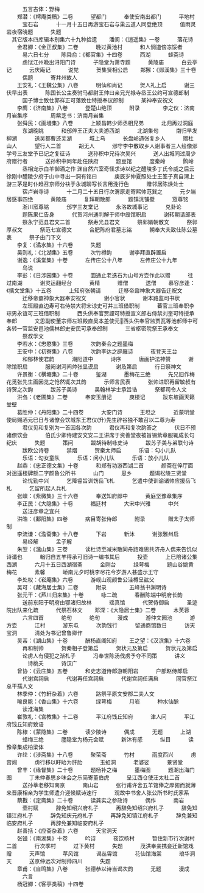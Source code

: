 <!-- { "loadSidebar": true } -->
　　　五言古体：野梅  
　　郑潜：《樗庵类稿》二卷 
　　　望都门 
　　　奉使安南出都门 
　　　平地村 
　　　宝石岩 
　　　十一月十五日再游宝石岩与巢云道人同登绝顶 
　　　值雨灵岩夜宿晓题 
　　　失题  
　其它版本四库辑本别集六十九种拾遗 
　　潘阆：《逍遥集》一卷
　　　落花诗  
　　金君卿：《金正叔集》二卷
　　　晚过黄池村 
　　　和人悯道傍冻馁者 
　　　易六日七分 
　　陈舜俞：《都官集》十四卷
　　　西湖 
　　　蛙斋诗 
　　　虑狱江州晚出浔阳门诗 
　　　子隐堂为萧寺题 
　　　黄陵庙 
　　　白云亭记 
　　　云庆庵记 
　　　说党 
　　　贺集贤相公启 
　　郑獬：《郧溪集》三十卷
　　　偶题 
　　　寄并州故人  
　　王安礼：《王魏公集》八卷
　　　明仙和尚记 
　　　贺人礼上启 
　　　谢三伏早出表 
　　　陈国长公主奏驸马都尉王帅曰亲兄光禄寺丞王公约可宣德郎制 
　　　国子博士致仕郭祥正可落致仕特授奉议郎制 
　　　某神奉安祝文  
　　李廌：《济南集》八卷
　　　登楚山绝顶 
　　　附录
　　　　李之仪：济南月岩集序 
　　　　周紫芝书：济南月岩集   
　　张舜民：《画墁集》八卷
　　　上颍昌韩少师丞相兄弟 
　　　北归再过洞庭 
　　　东湖晚眺 
　　　和邠倅王正夫大夫游西湖 
　　　北湖集句 
　　　南归早发柳湖 
　　　送吴都曹还芜湖 
　　　城上乌 
　　　长盘岭遇张复乡人 
　　　赠杜山人 
　　　望行人二首 
　　　胡无人 
　　　邠守李中散取乡人谢事者三人绘像邠学号三友堂予已记之复征诗 
　　　送孙积中兄待次吴兴 
　　　送人出城同过周少府赠行者 
　　　送孙积中同年赴任陕府 
　　　题豆馆 
　　　度秦岭 
　　　鹘岭 
　　　丞相宠示白羊御酒之作 
渊自然六室奇怪求诗以纪之醴陵多丁氏令威之后云　　　徐刚中醴陵少府于山中寻出一洞有铭曰 
　　　庚辰岁仲夏照处士王筌子真自渭上游三茅是时仆趋召京师分袂于永城聊写长言用浼行色 
　　　赠邻居陈焕处士 
　　　宿卢岩寺诗 
　　　十二月二十五日行次渭原走寄熙帅范巽之 
　　　元夕端居感事四绝 
　　　黄陵庙 
　　　复拜朝散郎 
　　　题镇洮铺壁 
　　　窊尊铭 
　　　浙川窊尊铭 
　　　邠学三友堂记 
　　　永洛故城事记 
　　　兑卦论 
　　　题陈果仁告身 
　　　代贺河州通判解于师中绶馆职启 
　　　谢转朝请郎表 
　　　祭永宁范县君文二首 
　　　祭寿光县君文 
　　　祭郭婿朝散文 
　　　祭郭厚叔文 
　　　祭范七宣德文 
　　　合肥陈府君墓志铭 
　　　朝奉大夫致仕陈公墓表 
　　　祭子由门下文  
　　李复：《潏水集》十六卷
　　　失题  
　　吴则礼：《北湖集》五卷
　　　次竹樽韵 
　　　谢李拜直辟置启  
　　谢逸：《溪堂集》十卷
　　　左传庄公十八年 
　　　左传庄公十九年 
　　　乌说  
　　李彭：《日涉园集》十卷 
　　　圜通止老迭石为山号方壶作此以赠 
　　　往过南湖 
　　　谢灵运翻经台 
　　　黄精 
　　　赠僧 
　　　送僧 
　　慕容彦逢：《摛文堂集》十五卷
　　　上知府张朝请 
　　　迁移帝鼐神象大器告迁祝文 
　　　迁移帝鼐神象大器奉安祝文 
　　　谢小官状 
　　　谢本路监司书状 
　　　左班殿直边寿可右侍禁大将宋谅史可并三班借职制 
　　　蕃官三班奉职李琮男永谊可三班借职制 
　　　西头供奉官贾諲可特授宣义郎右侍禁刘奎可特授承奉郎 
　　　文思副使董宗师左班殿直吴本差使元西头供奉官监贾瓦等池郝师中可各转一官监安邑池儒林郎史安民可承奉郎制 
　　　三省枢密院祭王承奉文 
　　　祭叔孚文  
　　李若水：《忠愍集》三卷
　　　次韵秦会之题墨梅  
　　王安中：《初寮集》八卷
　　　次韵李达之辟廱诗 
　　　夜登天王台 
　　　和郁林使君韵 
　　　潮阳道中 
　　　诗序 
　　　唐画护法神赞 
　　　谢除馆职启 
　　　服阙谢河间帅张显谟启 
　　　谢及第启 
　　　行日祭神文  
　　许景衡：《横塘集》二十卷
　　　鉴湖 
　　　墨梅花三绝 
　　　先兄旧作梅花觅张先生画因览之怆然辄次其韵 
　　　示师言民表 
　　　张帅进职再留敏叔有诗贺之次韵 
　　　跋苏子美诗 
　　　吴翰林学士承旨诰 
　　　祭都司令人文  
　　洪刍：《老圃集》二卷
　　　奉安玉册记 
　　　庾楼记 
　　　跋东坡画天籁堂壁  
　　葛胜仲：《丹阳集》二十四卷
　　　大安门诗 
　　　王坦之 
　　　近蒙明堂使局赐酒元巳日与诸僚会饮城东王君仪(升)先生辟谷独不敢召以二尊为寿 
　　　君仪见和复别为一首因各次韵 
　　　君仪再和复次韵答之 
　　　伏日不预诸僚饮会 
　　　伯氏少卿侍建安文安二王讲席于资善堂夜被旨锡紫章服辄成长句纪庆 
　　　失题 
　　　策问 
　　　跋胡待制咏史诗 
　　　跋苏子美与弟联句诗 
　　　跋欧公诗卷 
　　　禁烟 
　　　贺秦太师启 
　　　乐语：勾小儿队 
　　　乐语：勾女童队 
　　　乐语：问小儿队 
　　　乐语：放小儿队  
　　赵鼎：《忠正德文集》十卷
　　　和郑有功游西湖二首 
　　　颜斋在倅厅面对逍遥楼牌额二字颜鲁公所书 
　　　山门 
　　　思乡 
　　　题谒松陵三贤堂 
　　　论忧勤中兴 
　　　乞降睿旨训饬岳飞札 
　　　乞遣中使训谕诸帅应援岳飞札 
　　　乞留所起人兵札  
　　张嵲：《紫微集》三十六卷
　　　奉送知府郎中 
　　　黄庭坚豫章集序  
　　李正民：《大隐集》十卷
　　　福廷村 
　　　大宋中兴雅 
　　　中兴 
　　　送汪彦章之宜兴  
　　洪皓：《鄱阳集》四卷
　　　病目寄张侍郎 
　　　附录
　　　　赠太子太师制   
　　李流谦：《澹斋集》十八卷
　　　下岩 
　　　新沐 
　　　谢张雅州启 
　　　易经解 
　　　孟子解  
　　朱翌：《灊山集》三卷
　　　读杜诗至减米散同舟路难思共济舟人偶来告饥似诗谶也 
　　　輶归自五羊得承可旧诗一编书其后 
　　　投壶 
　　　上巳陪诸公集西湖 
　　　六月十五日西湖宿斋 
　　　金刚台 
　　　绿萼梅 
　　　题山谷姚黄梅花 
　　　素馨 
　　　峤南元夕时桃李尽花今岁游人甚盛示王守  
　　李处权：《崧庵集》六卷
　　　游岘山观颜鲁公洼樽呈谹父  
　　吴可：《藏海居士集》二卷
　　　附录
　　　　五峰翁书渊明诗   
　　张元干：《芦川归来集》十卷 
　　　咏二疏 
　　　春酬陈端中明府长韵 
　　　送前东阳于明府由鄂渚归故林 
　　　瑶真馆 
　　　代贺侍御启 
　　　圣迹院出队来化疏 
　　　代祭石林文 
　　邓深：《大隐居士集》二卷
　　　木芙蓉 
　　　六言四首 
　　　绝句 
　　　绝句 
　　　漫成 
　　　游仲文园池 
　　　游方壶 
　　　江村 
　　　游东屯 
　　　次韵饯行 
　　　留通商馆数日 
　　　访天宝洞 
　　　清处为书记曾鲁卿作  
　　吴芾：《湖山集》十卷
　　　酬杨直阁知府 
　　王之望：《汉滨集》十六卷
　　　再和制帅 
　　　贺秦相子登第启 
　　　贺状元及第启 
　　　贺状元及第启 
　　　论虏人有侵犯之渐札子 
　　　冯奉世陈汤伐虏予夺不同策 
　　　讲义
　　　　诗桃夭 
　　　诗汉广  
　　曾协：《云庄集》五卷
　　　和史志道侍郎游朝阳岩 
　　　户部赵侍郎启 
　　　代谢宫祠启 
　　　代谢再任宫祠启 
　　　代谢宫祠任满启 
　　　同官祭江总干孺人文  
　　林季仲：《竹轩杂着》六卷
　　　路祭平原文安郡二夫人文  
　　喻良能：《香山集》十六卷
　　　绿萼梅 
　　　月岩 
　　　种水仙酴 
　　　读淮海集  
　　崔敦礼：《宫教集》十二卷
　　　平江府饯丘知府 
　　　津人问 
　　　平江府饯丘知府致语  
　　陈棣：《蒙隐集》二卷
　　　读少陵诗 
　　　偶成 
　　　无题 
　　　上湖 
　　　蜡梅三绝 
　　　廛隐堂为杨元会赋 
　　　新沐有感 
　　　纵目 
　　　读豫章集成柏梁体  
　　许纶：《涉斋集》十八卷
　　　聚萤斋 
　　　竹村 
　　　雨度西兴 
　　　虏宫阙 
　　　虏行移以盱眙为肝胎 
　　　玉虹洞 
　　　老婆娑 
　　　景贤堂  
　　曾丰：《缘督集》二十卷
　　　题杨补之梅 
　　　墨梅图 
　　　题潮出海门图 
　　　丁未仲春思乡味会之乐简寄董伯虎 
　　　呈江西仓使汪太社二首 
　　　送孙莘老移知南京 
　　　南山岩 
　　　张行甫许舍五羊馆俸之厚俯而就薄来晋康相亲为学生师遣介迎候赋诗速行 
　　　观故中书舍人张公所书时氏家系  
　　蔡戡：《定斋集》二十卷
　　　读龚实之参政诗 
　　　偶作 
　　　南岩 
　　　壶村赋 
　　　辞免知绍兴府札子 
　　　再辞免知绍兴府札子 
　　　辞免知镇江府札子 
　　　辞免知庆元府札子 
　　　再辞免知镇江府札子 
　　　辞免兼知临安府札子 
　　　再辞免兼知临安府札子  
　　赵善括：《应斋杂着》六卷
　　　天宝洞天  
　　张镃：《南湖集》十卷
　　　吟诗 
　　　夜饮杨村 
　　　暂住新市行次谢村二首 
　　　行次季村 
　　　过下黄村 
　　　失题 
　　　茂洪奉亲携妾迁新馆戏赠 
　　　天声馆 
　　　苹风馆 
　　　谒丛霄馆 
　　　花仙馆海棠 
　　　琅华洞天 
　　　送京仲远次对制帅四川 
　　　失题  
　　章甫：《自鸣集》八卷
　　　张德恭以诗当谒次韵 
　　　无题 
　　　漫成 
　　　六言  
　　杨冠卿：《客亭类稿》十四卷
